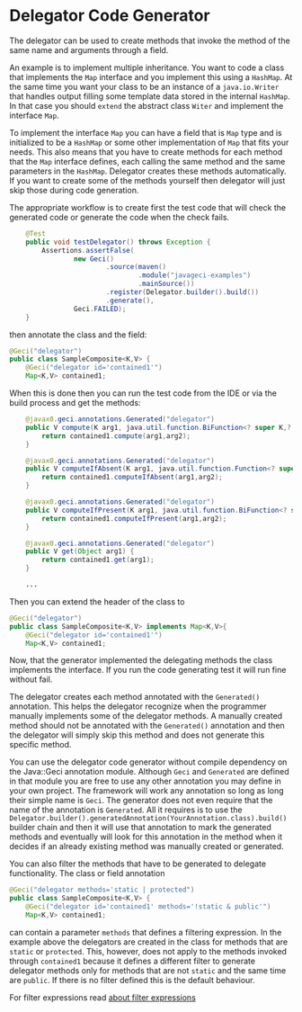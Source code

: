 # Delegator Code Generator

The delegator can be used to create methods that invoke the method of
the same name and arguments through a field.

An example is to implement multiple inheritance. You want to code a
class that implements the `Map` interface and you implement this using a
`HashMap`. At the same time you want your class to be an instance of a
`java.io.Writer` that handles output filling some template data stored
in the internal `HashMap`. In that case you should `extend` the abstract
class `Witer` and implement the interface `Map`.

To implement the interface `Map` you can have a field that is `Map` type
and is initialized to be a `HashMap` or some other implementation of
`Map` that fits your needs. This also means that you have to create
methods for each method that the `Map` interface defines, each calling
the same method and the same parameters in the `HashMap`. Delegator
creates these methods automatically. If you want to create some of the
methods yourself then delegator will just skip those during code
generation.

The appropriate workflow is to create first the test code that will
check the generated code or generate the code when the check fails.

```java
    @Test
    public void testDelegator() throws Exception {
        Assertions.assertFalse(
                new Geci()
                        .source(maven()
                                .module("javageci-examples")
                                .mainSource())
                        .register(Delegator.builder().build())
                        .generate(),
                Geci.FAILED);
    }
```

then annotate the class and the field:

```java
@Geci("delegator")
public class SampleComposite<K,V> {
    @Geci("delegator id='contained1'")
    Map<K,V> contained1;
```

When this is done then you can run the test code from the IDE or via the
build process and get the methods:

```java
    @javax0.geci.annotations.Generated("delegator")
    public V compute(K arg1, java.util.function.BiFunction<? super K,? super V,? extends V> arg2) {
        return contained1.compute(arg1,arg2);
    }

    @javax0.geci.annotations.Generated("delegator")
    public V computeIfAbsent(K arg1, java.util.function.Function<? super K,? extends V> arg2) {
        return contained1.computeIfAbsent(arg1,arg2);
    }

    @javax0.geci.annotations.Generated("delegator")
    public V computeIfPresent(K arg1, java.util.function.BiFunction<? super K,? super V,? extends V> arg2) {
        return contained1.computeIfPresent(arg1,arg2);
    }

    @javax0.geci.annotations.Generated("delegator")
    public V get(Object arg1) {
        return contained1.get(arg1);
    }

    ...
```

Then you can extend the header of the class to

```java
@Geci("delegator")
public class SampleComposite<K,V> implements Map<K,V>{
    @Geci("delegator id='contained1'")
    Map<K,V> contained1;
```

Now, that the generator implemented the delegating methods the class
implements the interface. If you run the code generating test it will
run fine without fail.

The delegator creates each method annotated with the `Generated()`
annotation. This helps the delegator recognize when the programmer
manually implements some of the delegator methods. A manually created
method should not be annotated with the `Generated()` annotation and
then the delegator will simply skip this method and does not generate
this specific method.

You can use the delegator code generator without compile dependency on
the Java::Geci annotation module. Although `Geci` and `Generated` are
defined in that module you are free to use any other annotation you may
define in your own project. The framework will work any annotation so
long as long their simple name is `Geci`. The generator does not even
require that the name of the annotation is `Generated`. All it requires
is to use the
`Delegator.builder().generatedAnnotation(YourAnnotation.class).build()`
builder chain and then it will use that annotation to mark the generated
methods and eventually will look for this annotation in the method when
it decides if an already existing method was manually created or
generated.

You can also filter the methods that have to be generated to delegate
functionality. The class or field annotation

```java
@Geci("delegator methods='static | protected")
public class SampleComposite<K,V> {
    @Geci("delegator id='contained1' methods='!static & public'")
    Map<K,V> contained1;
```

can contain a parameter `methods` that defines a filtering expression.
In the example above the delegators are created in the class for methods
that are `static` or `protected`. This, however, does not apply to the
methods invoked through `contained1` because it defines a different
filter to generate delegator methods only for methods that are not
`static` and the same time are `public`. If there is no filter defined
this is the default behaviour.

For filter expressions read [about filter
expressions](FILTER_EXPRESSIONS.md)
